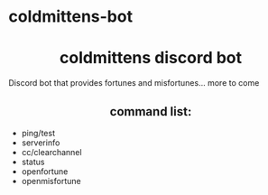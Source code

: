 # coldmittens-bot

<h1 align="center">coldmittens discord bot</h1>
<p>Discord bot that provides fortunes and misfortunes... more to come</p>

<h2 align="center">command list:</h2>

<ul>
<li>ping/test</li>
<li>serverinfo</li>
<li>cc/clearchannel</li>
<li>status</li>
<li>openfortune</li>
<li>openmisfortune</li>
</ul>